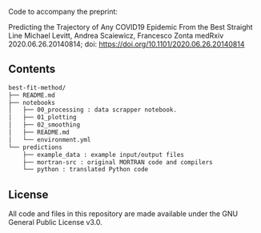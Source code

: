 Code to accompany the preprint:

Predicting the Trajectory of Any COVID19 Epidemic From the Best Straight Line
Michael Levitt, Andrea Scaiewicz, Francesco Zonta
medRxiv 2020.06.26.20140814; doi: https://doi.org/10.1101/2020.06.26.20140814

## Contents
```bash
best-fit-method/
├── README.md
├── notebooks
│   ├── 00_processing : data scrapper notebook.
│   ├── 01_plotting
│   ├── 02_smoothing
│   ├── README.md
│   └── environment.yml
└── predictions
    ├── example_data : example input/output files
    ├── mortran-src : original MORTRAN code and compilers
    └── python : translated Python code
```

## License
All code and files in this repository are made available under the GNU General Public License v3.0.
